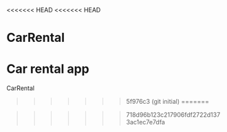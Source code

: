 <<<<<<< HEAD
<<<<<<< HEAD
# CarRental
Car rental app
=======
CarRental
>>>>>>> 5f976c3 (git initial)
=======

>>>>>>> 718d96b123c217906fdf2722d1373ac1ec7e7dfa
